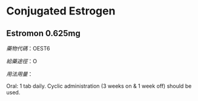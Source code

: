# Conjugated Estrogen

## Estromon 0.625mg

*藥物代碼*：OEST6

*給藥途徑*：O

*用法用量*：

Oral: 1 tab daily.  Cyclic administration (3 weeks on & 1 week off) should be used.

